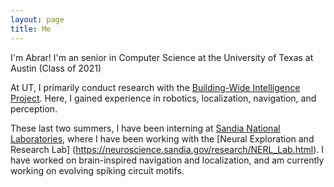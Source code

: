 ```yaml
---
layout: page
title: Me
---
```


I'm Abrar! I'm an senior in Computer Science at the University of Texas at Austin (Class of 2021)

At UT, I primarily conduct research with the [Building-Wide Intelligence Project](https://www.cs.utexas.edu/~larg/bwi_web/). Here, I gained experience in robotics, localization, navigation, and perception.

These last two summers, I have been interning at [Sandia National Laboratories](https://www.sandia.gov/index.html), where I have been working with the [Neural Exploration and Research Lab] (https://neuroscience.sandia.gov/research/NERL_Lab.html). I have worked on brain-inspired navigation and localization, and am currently working on evolving spiking circuit motifs. 
